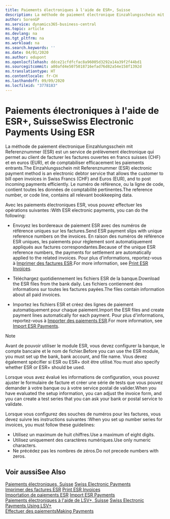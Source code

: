 ```yaml
---
title: Paiements électroniques à l'aide de ESR+, Suisse
description: La méthode de paiement électronique Einzahlungsschein mit Referenznummer (ESR) est un service de prélèvement électronique qui permet au client de facturer les factures ouvertes en francs suisses (CHF) et en euros (EUR), et de comptabiliser efficacement les paiements entrants.
author: SorenGP
ms.service: dynamics365-business-central
ms.topic: article
ms.devlang: na
ms.tgt_pltfrm: na
ms.workload: na
ms.search.keywords: ''
ms.date: 04/01/2020
ms.author: edupont
ms.openlocfilehash: ddce21cfdfcfac8a96005d3292a14a39f2f44bd1
ms.sourcegitcommit: a80afd4e5075018716efad76d82a54e158f1392d
ms.translationtype: HT
ms.contentlocale: fr-CH
ms.lasthandoff: 09/09/2020
ms.locfileid: "3778183"
---
```

# <a name="swiss-electronic-payments-using-esr"></a><span data-ttu-id="80262-103">Paiements électroniques à l'aide de ESR+, Suisse</span><span class="sxs-lookup"><span data-stu-id="80262-103">Swiss Electronic Payments Using ESR</span></span>
<span data-ttu-id="80262-104">La méthode de paiement électronique Einzahlungsschein mit Referenznummer (ESR) est un service de prélèvement électronique qui permet au client de facturer les factures ouvertes en francs suisses (CHF) et en euros (EUR), et de comptabiliser efficacement les paiements entrants.</span><span class="sxs-lookup"><span data-stu-id="80262-104">The Einzahlungsschein mit Referenznummer (ESR) electronic payment method is an electronic debtor service that allows the customer to bill open invoices in Swiss Francs (CHF) and Euros (EUR), and to post incoming payments efficiently.</span></span> <span data-ttu-id="80262-105">Le numéro de référence, ou la ligne de code, contient toutes les données de comptabilité pertinentes.</span><span class="sxs-lookup"><span data-stu-id="80262-105">The reference number, or code line, contains all relevant bookkeeping data.</span></span>  

<span data-ttu-id="80262-106">Avec les paiements électroniques ESR, vous pouvez effectuer les opérations suivantes :</span><span class="sxs-lookup"><span data-stu-id="80262-106">With ESR electronic payments, you can do the following:</span></span>  

- <span data-ttu-id="80262-107">Envoyez les bordereaux de paiement ESR avec des numéros de référence uniques sur les factures.</span><span class="sxs-lookup"><span data-stu-id="80262-107">Send ESR payment slips with unique reference numbers on the invoices.</span></span> <span data-ttu-id="80262-108">En raison des numéros de référence ESR uniques, les paiements pour règlement sont automatiquement appliqués aux factures correspondantes.</span><span class="sxs-lookup"><span data-stu-id="80262-108">Because of the unique ESR reference numbers, the payments for settlement are automatically applied to the related invoices.</span></span> <span data-ttu-id="80262-109">Pour plus d'informations, reportez-vous à [Imprimer des factures ESR](how-to-print-esr-invoices.md).</span><span class="sxs-lookup"><span data-stu-id="80262-109">For more information, see [Print ESR Invoices](how-to-print-esr-invoices.md).</span></span>  

- <span data-ttu-id="80262-110">Téléchargez quotidiennement les fichiers ESR de la banque.</span><span class="sxs-lookup"><span data-stu-id="80262-110">Download the ESR files from the bank daily.</span></span> <span data-ttu-id="80262-111">Les fichiers contiennent des informations sur toutes les factures payées.</span><span class="sxs-lookup"><span data-stu-id="80262-111">The files contain information about all paid invoices.</span></span>  

- <span data-ttu-id="80262-112">Importez les fichiers ESR et créez des lignes de paiement automatiquement pour chaque paiement.</span><span class="sxs-lookup"><span data-stu-id="80262-112">Import the ESR files and create payment lines automatically for each payment.</span></span> <span data-ttu-id="80262-113">Pour plus d'informations, reportez-vous à [Importer des paiements ESR](how-to-import-esr-payments.md).</span><span class="sxs-lookup"><span data-stu-id="80262-113">For more information, see [Import ESR Payments](how-to-import-esr-payments.md).</span></span>  

> [!NOTE]  
>  <span data-ttu-id="80262-114">Avant de pouvoir utiliser le module ESR, vous devez configurer la banque, le compte bancaire et le nom de fichier.</span><span class="sxs-lookup"><span data-stu-id="80262-114">Before you can use the ESR module, you must set up the bank, bank account, and file name.</span></span> <span data-ttu-id="80262-115">Vous devez également spécifier si ESR ou ESR+ doit être utilisé.</span><span class="sxs-lookup"><span data-stu-id="80262-115">You must also specify whether ESR or ESR+ should be used.</span></span>

<span data-ttu-id="80262-116">Lorsque vous avez évalué les informations de configuration, vous pouvez ajuster le formulaire de facture et créer une série de tests que vous pouvez demander à votre banque ou à votre service postal de valider.</span><span class="sxs-lookup"><span data-stu-id="80262-116">When you have evaluated the setup information, you can adjust the invoice form, and you can create a test series that you can ask your bank or postal service to validate.</span></span>  

<span data-ttu-id="80262-117">Lorsque vous configurez des souches de numéros pour les factures, vous devez suivre les instructions suivantes :</span><span class="sxs-lookup"><span data-stu-id="80262-117">When you set up number series for invoices, you must follow these guidelines:</span></span>  

- <span data-ttu-id="80262-118">Utilisez un maximum de huit chiffres.</span><span class="sxs-lookup"><span data-stu-id="80262-118">Use a maximum of eight digits.</span></span>  
- <span data-ttu-id="80262-119">Utilisez uniquement des caractères numériques.</span><span class="sxs-lookup"><span data-stu-id="80262-119">Use only numeric characters.</span></span>  
- <span data-ttu-id="80262-120">Ne précédez pas les nombres de zéros.</span><span class="sxs-lookup"><span data-stu-id="80262-120">Do not precede numbers with zeros.</span></span>  

## <a name="see-also"></a><span data-ttu-id="80262-121">Voir aussi</span><span class="sxs-lookup"><span data-stu-id="80262-121">See Also</span></span>  
 <span data-ttu-id="80262-122">[Paiements électroniques, Suisse](swiss-electronic-payments.md) </span><span class="sxs-lookup"><span data-stu-id="80262-122">[Swiss Electronic Payments](swiss-electronic-payments.md) </span></span>  
 <span data-ttu-id="80262-123">[Imprimer des factures ESR](how-to-print-esr-invoices.md) </span><span class="sxs-lookup"><span data-stu-id="80262-123">[Print ESR Invoices](how-to-print-esr-invoices.md) </span></span>  
 <span data-ttu-id="80262-124">[Importation de paiements ESR](how-to-import-esr-payments.md) </span><span class="sxs-lookup"><span data-stu-id="80262-124">[Import ESR Payments](how-to-import-esr-payments.md) </span></span>  
 <span data-ttu-id="80262-125">[Paiements électroniques à l'aide de LSV+, Suisse](swiss-electronic-payments-using-lsv-.md) </span><span class="sxs-lookup"><span data-stu-id="80262-125">[Swiss Electronic Payments Using LSV+](swiss-electronic-payments-using-lsv-.md) </span></span>  
 [<span data-ttu-id="80262-126">Effectuer des paiements</span><span class="sxs-lookup"><span data-stu-id="80262-126">Making Payments</span></span>](../../payables-make-payments.md)
